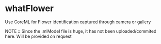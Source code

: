 # whatFlower
Use CoreML for Flower identification captured through camera or gallery

NOTE :: Since the .mlModel file is huge, it has not been uploaded/commited here. Will be provided on request

